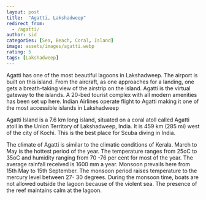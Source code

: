 ```yaml
---
layout: post
title:  "Agatti, Lakshadweep"
redirect_from:
  - /agatti/
author: sid
categories: [Sea, Beach, Coral, Island]
image: assets/images/agatti.webp
rating: 5
tags: [Lakshadweep]
---
```

Agatti has one of the most beautiful lagoons in Lakshadweep. The airport is built on this island. From the aircraft, as one approaches for a landing, one gets a breath-taking view of the airstrip on the island. Agatti is the virtual gateway to the islands. A 20-bed tourist complex with all modern amenities has been set up here. Indian Airlines operate flight to Agatti making it one of the most accessible islands in Lakshadweep

Agatti Island is a 7.6 km long island, situated on a coral atoll called Agatti atoll in the Union Territory of Lakshadweep, India. It is 459 km (285 mi) west of the city of Kochi. This is the best place for Scuba diving in India.

The climate of Agatti is similar to the climatic conditions of Kerala. March to May is the hottest period of the year. The temperature ranges from 25oC to 35oC and humidity ranging from 70 -76 per cent for most of the year. The average rainfall received is 1600 mm a year. Monsoon prevails here from 15th May to 15th September. The monsoon period raises temperature to the mercury level between 27- 30 degrees. During the monsoon time, boats are not allowed outside the lagoon because of the violent sea. The presence of the reef maintains calm at the lagoon.


<div class="pa-carousel-widget" style="width:100%; height:480px; display:none;"
  data-link="https://lakshadweep.gov.in/tourist-place/agatti/"
  data-title="Agatti, Lakshadweep"
  data-description="Sea, Beach, Coral, Island"
  data-delay="3">
  <object data="https://lh3.googleusercontent.com/pw/AJFCJaXT7mCjSCQC9-c-jXDE0GnfYrvsR5XE2_g_9dgjoa2TM3xDjAGCjrt2Nte2SFxGTrP9pwejJUJ8gZgwyFVIAhmIxH8Vn82G6X8Wvbypwz25pT1ChO31=w960-rw-h720"></object>
  <object data="https://lh3.googleusercontent.com/pw/AJFCJaW10sH4rwFCnQiHH3-3rY8K8tn20Qqe5CsxGSjOJfS3YjVJStoX5oF3ZAeJvbDwVLe8IMyn2sMi7dY7pWfUkwPmNmgaSJ5jqLzWaXg7gTrGXP3-6QEU=w960-rw-h720"></object>
  <object data="https://lh3.googleusercontent.com/pw/AJFCJaXxBbiT0Ge60PE5vv4X2NJIUS1T2kSJme7j6-3yT5AOA6f3V_mJgc9EBi5OfN2loRDHS0yyw_pFHUOJkYDOi17YKGSSRA3AYcjUALivPld2a4QOStKW=w960-rw-h720"></object>
  <object data="https://lh3.googleusercontent.com/pw/AJFCJaW0cDCSlJuqBx3al55a50SBOJFzZbE8FajGrL15Dpg97I43Vi2nVGVJ_zL-0Q2oDtkPSNE1BKNlxfGKfx6Up1tNCly0FagD_wW7d75dChRdx5W-Kc0W=w960-rw-h720"></object>
  <object data="https://lh3.googleusercontent.com/pw/AJFCJaUToJoiTenVl-AzExgykumlcUFfGXo4edkaCwrCPbanKip6ea9NSdKfe9w1QRgO-vvfQlQ5rEWLRr6d-fNT2IKcP9obHbkbMvwfBxQYzZl9VaA5kmwn=w960-rw-h720"></object>
  <object data="https://lh3.googleusercontent.com/pw/AJFCJaWCNqSQMVrCRYGGdNWftmZWE_wG2OP3H1ISr-Y-2C2Qidu2UlS1Gsbrs3-54npaVbhNVMy14TCnLoPZQHSdQjvC_D14hqFY4e7o0X5IgvyRJFlvRajC=w960-rw-h720"></object>
  <object data="https://lh3.googleusercontent.com/pw/AJFCJaVfg_ATHDOlYkY3QRYJ3KDROkPPynx-HNaAfDMdgdGPUvx7skcZ88_UQAoWFCSljiVKyjgsf3UKo0Pp61AfjAvKC8Dqwl0DFeME9wLyTOFXAkVhSasw=w960-rw-h720"></object>
  <object data="https://lh3.googleusercontent.com/pw/AJFCJaX5CH-MdmgsLdmq9xdXHqB0dpS0ttbuGX3BkLYhRiGZQoM4cKqUeOs9P5CWJttp8TZMmjqEdo7wuO8j-obm8jT9t8gGswMoMElXPdnjkCU-u6qqXPly=w960-rw-h720"></object>
  <object data="https://lh3.googleusercontent.com/pw/AJFCJaUnm05ml5LFXjZvasR2LZ4PDHimh4WTsMLP4N_hu4VtYdZi2IYHhxC0S7BsgCh9mYzZkZGH4FbWFWusjRQZynyoxSiw4QvylRNDZCkp07v_RAtBUhX-=w960-rw-h720"></object>
  <object data="https://lh3.googleusercontent.com/pw/AJFCJaVLIDPV06VL4oB-5_YgAnAbOmQFy0E_sIgBMTvdWcXOwKfQSKCV1l9JODSm3HZbZn4t340GAlgi1beU3T2W9UCN8uqDzTclMGG7jK-J7sDl9NvUFnkb=w960-rw-h720"></object>
</div>
